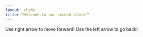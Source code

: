 ```yaml
---
layout: slide
title: “Welcome to our second slide!”
---
```

Use right arrow to move forward!
Use the left arrow to go back!
